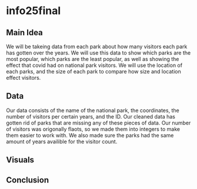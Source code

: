 # info25final

## Main Idea
We will be takeing data from each park about how many visitors each park has gotten over the years. We will use this data to show which parks are the most popular, which parks are the least popular, as well as showing the effect that covid had on national park visitors. We will use the location of each parks, and the size of each park to compare how size and location effect visitors.

## Data
Our data consists of the name of the national park, the coordinates, the number of visitors per certain years, and the ID. Our cleaned data has gotten rid of parks that are missing any of these pieces of data. Our number of visitors was origonally flaots, so we made them into integers to make them easier to work with. We also made sure the parks had the same amount of years availible for the visitor count.

## Visuals

## Conclusion

